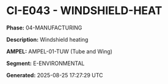 # CI-E043 - WINDSHIELD-HEAT

**Phase:** 04-MANUFACTURING

**Description:** Windshield heating

**AMPEL:** AMPEL-01-TUW (Tube and Wing)

**Segment:** E-ENVIRONMENTAL

**Generated:** 2025-08-25 17:27:29 UTC
